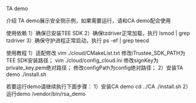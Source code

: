 TA demo

介绍
TA demo展示安全侧示例，如果需要运行，请和CA demo配合使用

使用依赖
  1）确保已安装TEE SDK
  2）确保tzdriver正常加载，执行 lsmod | grep tzdriver
  3）确保守护进程正常启动，执行 ps -ef | grep teecd
  
使用教程
  1）适配修改
	vim ./cloud/CMakeList.txt
	修改iTrustee_SDK_PATH为TEE SDK安装路径；
	vim ./cloud/config_cloud.ini
	修改signKey为private_key.pem绝对路径；
	修改configPath为config绝对路径；
  2）安装TA demo
    ./install.sh

  若要运行demo请继续执行下面步骤：
  1）安装CA demo
     cd ../CA
	 ./install.sh
  2）运行demo
     /vendor/bin/rsa_demo